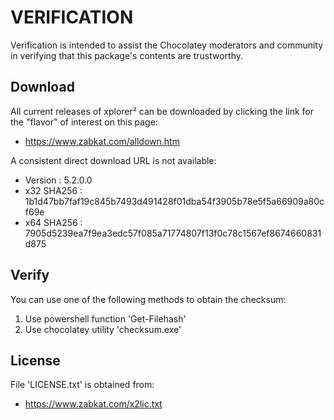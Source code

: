 # VERIFICATION
Verification is intended to assist the Chocolatey moderators and community in verifying that this package's contents are trustworthy.

## Download
All current releases of xplorer² can be downloaded by clicking the link
for the "flavor" of interest on this page:

- https://www.zabkat.com/alldown.htm

A consistent direct download URL is not available:  

- Version    : 5.2.0.0
- x32 SHA256 : 1b1d47bb7faf19c845b7493d491428f01dba54f3905b78e5f5a66909a80cf69e
- x64 SHA256 : 7905d5239ea7f9ea3edc57f085a71774807f13f0c78c1567ef8674660831d875

## Verify
You can use one of the following methods to obtain the checksum:
1. Use powershell function 'Get-Filehash'
2. Use chocolatey utility 'checksum.exe'


## License
File 'LICENSE.txt' is obtained from:
- https://www.zabkat.com/x2lic.txt
